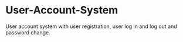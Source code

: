 # User-Account-System
User account system with user registration, user log in and log out and password change. 
